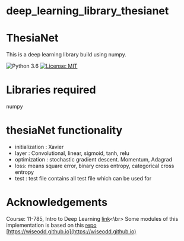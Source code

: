 # deep_learning_library_thesianet


 # ThesiaNet #
 This is a deep learning library build using numpy.

 ![Python 3.6](https://img.shields.io/badge/python-3.7-green.svg)
 [![License: MIT](https://img.shields.io/badge/License-MIT-green.svg)](https://opensource.org/licenses/MIT)


 # Libraries required
 numpy

 # thesiaNet functionality 
   - initialization : Xavier 
   - layer : Convolutional, linear, sigmoid, tanh, relu
   - optimization : stochastic gradient descent. Momentum, Adagrad
   - loss: means square error, binary cross entropy, categorical cross entropy
   - test : test file contains all test file which can be used for 



 # Acknowledgements #
 Course: 11-785, Intro to Deep Learning [link]()<\br>
 Some modules of this implementation is based on this [repo](https://github.com/joelgrus/joelnet)</br>
 [https://wiseodd.github.io](https://wiseodd.github.io)</br>
